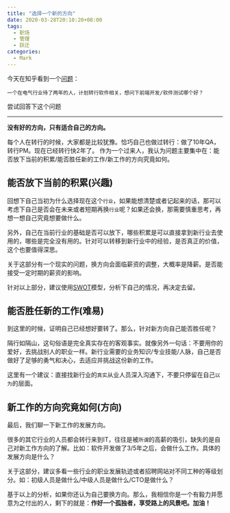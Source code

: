 ```yaml
---
title: "选择一个新的方向"
date: 2020-03-28T20:10:20+08:00
tags:
  - 职场
  - 管理
  - 跃迁
categories:
  - Mark
---
```


今天在知乎看到一个[问题](https://www.zhihu.com/question/383244782)：
```
一个在电气行业待了两年的人，计划转行软件相关，想问下前端开发/软件测试哪个好？
```

尝试回答下这个问题

---

**没有好的方向，只有适合自己的方向。**

每个人在转行的时候，大家都是比较犹豫。恰巧自己也做过转行：做了10年QA，转行PM。现在已经转行快2年了。
作为一个过来人，我认为问题主要集中在：能否放下当前的积累/能否胜任新的工作/新工作的方向究竟如何。

## 能否放下当前的积累(兴趣)

回想下自己当初为什么选择现在这个`行业`，如果能想清楚或者记起来的话，那可以考虑下自己是否会在未来或者短期再换`行业`呢？如果还会换，那需要慎重思考，再想一想自己究竟想要做什么。

另外，自己在当前行业的基础是否可以放下，哪些积累是可以直接拿到新行业去使用的，哪些是完全没有用的。针对可以转移到新行业中的经验，是否真正的价值，这个也要值得深思。

关于这部分有一个现实的问题，换方向会面临薪资的调整，大概率是降薪。是否能接受一定时期的薪资的影响。

针对以上部分，建议使用[SWOT](https://baike.baidu.com/item/SWOT%E5%88%86%E6%9E%90%E6%B3%95/150223?fromtitle=SWOT&fromid=1050&fr=aladdin)模型，分析下自己的情况，再决定去留。

## 能否胜任新的工作(难易)

到这里的时候，证明自己已经想好要转了。那么，针对新方向自己能否胜任呢？

隔行如隔山，这句俗语是完全真实存在的客观事实。就像另外一句话：不要用你的爱好，去挑战别人的职业一样。新行业需要的业务知识/专业技能/人脉，自己是否做好了足够的勇气和决心，去适应并挑战这份新的工作。

这里有一个建议：直接找新行业的`真实`从业人员深入沟通下，不要只停留在自己`以为`的层面。

## 新工作的方向究竟如何(方向)

最后，我们聊一下新工作的发展方向。

很多的其它行业的人员都会转行来到IT，往往是被`所谓`的高薪的吸引，缺失的是自己对新工作方向的了解。比如：软件开发做了3/5年之后，会做什么工作。具体的发展方向是什么？

关于这部分，建议多看一些行业的职业发展轨迹或者招聘网站对不同工种的等级划分。如：初级人员是做什么/中级人员是做什么/CTO是做什么？


基于以上的分析，如果你还认为自己要换方向。那么，我相信你是一个有毅力并愿意为之付出的人，剩下的就是：**作好一个孤独者，享受路上的风景吧。加油！**